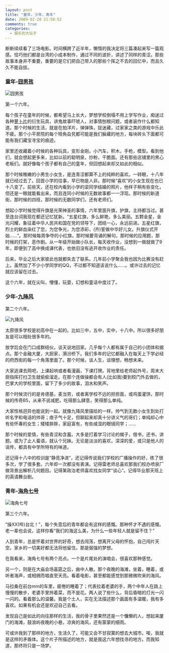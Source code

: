 ```yaml
---
layout: post
title: "童年，少年，青年"
date: 2009-02-28 21:58:52
comments: true
categories:
  - 娱乐的大坛子
---
```

断断续续看了三场电影。时间横跨了近半年，懒惰的我决定将三篇凑起来写一篇观感。恰巧他们都是台湾的小成本制作，通过不同的波折，讲述了同样的青涩。那些故事本身并不重要，重要的是它们把自己带入的那些个挥之不去的回忆中，而且久久不能自拔。

### 童年-[囧男孩][douban-3214137]

![囧男孩][douban-3214137-image]

第一个六年。

每个孩子在童年的时候，都希望马上长大，梦想学校倒塌不用上学写作业，痴迷过各种[萝卜片][baidu-7937]的衍生玩具，讲鬼故事吓唬人，对事情刨根问题，或者装作什么都知道。那个时候的生活，就是在拍洋片，弹弹珠，捉迷藏，过家家之类的游戏中乐此不疲。那个小平房院的每个犄角旮旯都可能是我们躲藏的地方，每块砖头下面都可能有我们藏宝寻宝的痕迹。

家里还收藏着小时候的各种玩具，变形金刚，小汽车，积木，手枪，模型。看到他们，就会想起更多来，比如以前的聪明泉，炒粉，干脆面。还有那些店铺里的黑心老板们。就好像每个孩子都有自己的童年，但回想起来却又如此的相似。

那个时候稚嫩的小男生小女生，是连青涩都算不上的纯粹的喜欢。一转眼，十八年就已经过去了。回首小学的往事，早已物是人非。那时候“喜欢”的小女生现在也已十八变了。前些天，还在校内看到小学的梁同学结婚的照片，他样子稍有些变化，但还是一眼就能看出来，而且连同小时候的无数故事都一一浮现。那时候的新道街，那时候的四班，那时候的无数同学们，还有老师们。

想起小学时候觉得升旗是光荣神圣的事情，六年里面升旗，护旗，主持都当过。甚至连台词我现在都还记忆犹新。“五星红旗，多么鲜艳，多么美丽。五颗金星，金光闪耀，象征着中华人民共和国在党的领导下，团结一心，永远前进。五星红旗，烈士的鲜血染红了您，为您争光，为您添彩，(齐)誓做中华好儿女。升旗仪式开始……”。那时候每周争夺的小红旗，那时候要背诵的解句，那时候的应用题，那时候的打架，恶作剧。从一年级开始做小队长，每天收作业，没想到一做就做了9年，即便到了高中换成课代表，也依旧没有逃开收作业的责任。

后来，毕业之后大家彼此也就都失去了联系。几年前小学聚会我也因为比赛没有赶上。虽然加了不少小学同学的QQ，不过都不知道该说什么……。或许过去的记忆就应该留在过去。

这个六年，就在尖叫，懵懂，玩耍，幻想和童话中度过了。

### 少年-[九降风][douban-3212120]

第二个六年。

![九降风][douban-3212120-image]

太原很多学校是初高中在一起的。比如三中，五中，实中，十八中。所以很多好朋友是可以相处很多年的。

放学后会在门口成群结伙，谈天说地回家。几乎每个人都有属于自己的小团体和据点。那个金融大厦，大厨家，漪汾桥下。我们多年的记忆都融入在每天上下学必经的府西街的每一个角落里面了。那个时候，谈人生，谈理想，畅想未来。

大家逃课去网吧，上课起哄或者看漫画，下课打牌。背地里给老师起外号，周末大厨指挥打扫卫生就偷偷溜走。在那个连做操都会有人(比如我)要到校门外去做的，巴掌大的学校里面，留下了多少的故事，泪水和笑声。

那个时候流行的是肯德基，麦当劳，或者离学校不远的担担面，或鸡蛋灌饼。那时候的传奇B5，从来不说减肥，吃得那么肆意，笑得那么单纯。

大家性格迥异也能说到一起。就像九降风里描绘的一样。帅气到无数小女生到处打听名字和电话的帅哥；痞子气十足，但聊起来却真十分讲义气的哥们；单纯却心中有些怀春的女生；矮矮胖胖，家庭富有，有些咸湿的眼镜同学；……

那个时候的爱情，有些青涩和含蓄。大多是打着学习讨论的幌子，借书，还书，讲题。或为了止人蜚语，就认个兄妹。无论是淡淡的喜欢，深深的爱，或只是他人的谣传，都具有中学所特有的味道。

还记得十八中的校训是“静竞净进”，还记得传说我们学校的广播操作的好，练了很多次，学了很多套。六年却一次都没有表演。记得雷老师总喜欢那我们校办喷泉厂做背景出解析几何题目。记得某政治老师喜欢找女同学“谈心”。记得毕业那天班上的英语舞台剧。

### 青年-[海角七号][douban-3158990]

![海角七号][douban-3158990-image]

第三个六年。

“操XX(哔)台北！”，每个失意后的青年都会有这样的感慨。那种怀才不遇的感慨。老一辈也会说，这样你看“我们的海这么美，为什么一些年轻人就是留不住？”

人到青年，总是怀着对世界的好奇，想去闯荡，想离开父母的怀抱，自己闯片天空。家乡的一切美好都无法将他留住。那是倔强的梦想。

在我看来，海角七号有两个亮点。一个是片尾处的演唱会，很喜欢那种感觉。

另一个，则是在大庙会场喜筵之后，曲中人散。那个夜晚的海滩，坐着，睡着，或听者海声，或相拥而唱直至天亮。看着电影，甚至都能感觉到那微微吹来的海风。

马拉桑在前台mm的车里，疲倦的睡着了；代表拉着老婆的手，两个中年人在路上慢慢的散步，老婆手里拎着菜，而不是花。两人说了些什么，背后昏暗的灯光一闪一闪的。看着那么的温馨。我是个土人，实在无法描述那个画面有多温暖，我有多喜欢。如果有机会还是欢迎自己去看。

发现自己是如此的向往那样的生活，我的骨子里果然还是一个慵懒的人，想起来厦门的海滩，鼓浪屿夜晚的小巷，凉爽的海风，还有蒙蒙的细雨。

可或许我到了那样的地方，生活久了，可能又会不甘寂寞的想去大城市。唉，我就是这样的矛盾体。这个片子所描述的地方，就是我这六年想找寻的地方。而我知道，那终将只是一场梦。

 [baidu-7937]: http://baike.baidu.com/view/7937.htm#15
 [douban-3214137]: http://www.douban.com/subject/3214137/
 [douban-3214137-image]: http://otho.douban.com/lpic/s3243761.jpg
 [douban-3212120]: http://www.douban.com/subject/3212120/
 [douban-3212120-image]: http://otho.douban.com/lpic/s3353583.jpg
 [douban-3158990]: http://www.douban.com/subject/3158990/
 [douban-3158990-image]: http://otho.douban.com/lpic/s3169603.jpg
